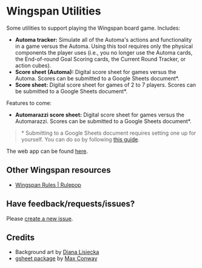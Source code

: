 # Wingspan Utilities

Some utilities to support playing the Wingspan board game. Includes:

- **Automa tracker:** Simulate all of the Automa's actions and functionality in a game versus the Automa. Using this tool requires only the physical components the player uses (i.e., you no longer use the Automa cards, the End-of-round Goal Scoring cards, the Current Round Tracker, or action cubes).
- **Score sheet (Automa):** Digital score sheet for games versus the Automa. Scores can be submitted to a Google Sheets document*.
- **Score sheet:** Digital score sheet for games of 2 to 7 players. Scores can be submitted to a Google Sheets document*.

Features to come:

- **Automarazzi score sheet:** Digital score sheet for games versus the Automarazzi. Scores can be submitted to a Google Sheets document*.

> \* Submitting to a Google Sheets document requires setting one up for yourself. You can do so by following [this guide](https://github.com/NoahBolohan/wingspan-utilities/blob/main/how_to_submit_scores_to_google_sheets.md).

The web app can be found [here](https://wingspan-utilities-vd2qp.ondigitalocean.app/).

## Other Wingspan resources

- [Wingspan Rules | Rulepop](https://wingspan.rulepop.com/)

## Have feedback/requests/issues?

Please [create a new issue](https://github.com/NoahBolohan/wingspan-utilities/issues/new?template=Blank+issue).

## Credits

- Background art by [Diana Lisiecka](https://www.artstation.com/dianalisiecka)
- [gsheet package](https://github.com/maxconway/gsheet) by [Max Conway](https://github.com/maxconway)
